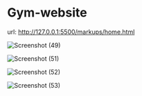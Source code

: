 # Gym-website
url: http://127.0.0.1:5500/markups/home.html 

![Screenshot (49)](https://user-images.githubusercontent.com/108218688/218824641-dfd4758f-5534-478b-8295-66baf6774967.png)

![Screenshot (51)](https://user-images.githubusercontent.com/108218688/218824651-85a8455b-2643-42f0-97c7-629473cb2cd6.png)

![Screenshot (52)](https://user-images.githubusercontent.com/108218688/218824673-78470383-3330-41f8-a78c-3228e7b8fdee.png)

![Screenshot (53)](https://user-images.githubusercontent.com/108218688/218824681-a1daf906-37d7-42d9-a771-d25fd2acfa88.png)
